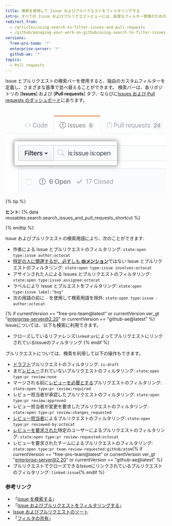 ```yaml
---
title: 検索を使用して Issue およびプルリクエストをフィルタリングする
intro: すべての Issue およびプルリクエストビューには、高度なフィルター管理のための検索バーが付いています。
redirect_from:
  - /articles/using-search-to-filter-issues-and-pull-requests
  - /github/managing-your-work-on-github/using-search-to-filter-issues-and-pull-requests
versions:
  free-pro-team: '*'
  enterprise-server: '*'
  github-ae: '*'
topics:
  - Pull requests
---
```

Issue とプルリクエストの検索バーを使用すると、独自のカスタムフィルターを定義し、さまざまな基準で並べ替えることができます。 検索バーは、各リポジトリの [**Issues**] および [**Pull requests**] タブ、ならびに[Issues および Pull requests のダッシュボード](/articles/viewing-all-of-your-issues-and-pull-requests)にあります。

![Issue およびプルリクエストの検索バー](/assets/images/help/issues/issues_search_bar.png)

{% tip %}

**ヒント:** {% data reusables.search.search_issues_and_pull_requests_shortcut %}

{% endtip %}

Issue およびプルリクエストの検索用語により、次のことができます:

- 作者による Issue とプルリクエストのフィルタリング: `state:open type:issue author:octocat`
- [特定の人に関連するが、必ずしも **@メンション**](/articles/basic-writing-and-formatting-syntax/#mentioning-people-and-teams)ではない Issue とプルリクエストのフィルタリング: `state:open type:issue involves:octocat`
- アサインされた人による Issues とプルリクエストのフィルタリング: `state:open type:issue assignee:octocat`
- ラベルにより Issue とプルエストをフィルタリング: `state:open type:issue label:"bug"`
- 次の用語の前に `-` を使用して検索用語を除外: `state:open type:issue -author:octocat`

{% if currentVersion == "free-pro-team@latest" or currentVersion ver_gt "enterprise-server@2.20" or currentVersion == "github-ae@latest" %}
Issueについては、以下も検索に利用できます。

- クローズしているリファレンス`linked:pr`によってプルリクエストにリンクされているIssueのフィルタリング
{% endif %}

プルリクエストについては、検索を利用して以下の操作もできます。
- [ドラフト](/articles/about-pull-requests#draft-pull-requests)プルリクエストのフィルタリング: `is:draft`
- まだ[レビュー](/articles/about-pull-request-reviews)されていないプルリクエストのフィルタリング: `state:open type:pr review:none`
- マージされる前に[レビューを必要とする](/github/administering-a-repository/about-protected-branches#require-pull-request-reviews-before-merging)プルリクエストのフィルタリング: `state:open type:pr review:required`
- レビュー担当者が承認したプルリクエストのフィルタリング: `state:open type:pr review:approved`
- レビュー担当者が変更を要求したプルリクエストのフィルタリング: `state:open type:pr review:changes_requested`
- [レビュー担当者](/articles/about-pull-request-reviews/)によるプルリクエストのフィルタリング: `state:open type:pr reviewed-by:octocat`
- [レビューを要求された](/articles/requesting-a-pull-request-review)特定のユーザーによるプルリクエストのフィルタリング: `state:open type:pr review-requested:octocat`
- レビューを要求されたチームによるプルリクエストのフィルタリング: `state:open type:pr team-review-requested:github/atom`{% if currentVersion == "free-pro-team@latest" or currentVersion ver_gt "enterprise-server@2.20" or currentVersion == "github-ae@latest" %}
- プルリクエストでクローズできるIssueにリンクされているプルリクエストのフィルタリング: `linked:issue`{% endif %}

### 参考リンク

- 「[Issue を検索する](/articles/searching-issues)」
- 「[Issue およびプルリクエストをフィルタリングする](/articles/filtering-issues-and-pull-requests)」
- [Issue およびプルリクエストのソート](/articles/sorting-issues-and-pull-requests)
- 「[フィルタの共有](/articles/sharing-filters)」
